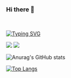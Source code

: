 ### Hi there 👋
<br>


                                
[![Typing SVG](https://readme-typing-svg.herokuapp.com?color=%7676CCF7&lines=Programming+languages)](https://git.io/typing-svg)

  <img src="https://img.shields.io/badge/Python-3776AB?style=for-the-badge&logo=python&logoColor=white" />
  <img src="https://img.shields.io/badge/C%23-239120?style=for-the-badge&logo=c-sharp&logoColor=white" />

                                          
![Anurag's GitHub stats](https://github-readme-stats.vercel.app/api?username=pragramist-07&show_icons=true&theme=dracula)

[![Top Langs](https://github-readme-stats.vercel.app/api/top-langs/?username=pragramist-07)](https://github.com/anuraghazra/github-readme-stats)



